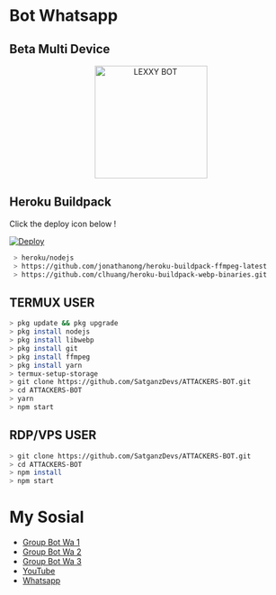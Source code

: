 # Bot Whatsapp
## Beta Multi Device 

<p align="center">
<img src="https://encrypted-tbn0.gstatic.com/images?q=tbn:ANd9GcTGJDcHPHsij7anNGZCHUw3xdzpsjSOWm17d_U7rFrXxpoxESk1tEbwJ_Zk&s=10" alt="LEXXY BOT" width="200"/>

<p align="center">
    <a href="https://github.com/Satganz Devs>
        <img
            src="https://readme-typing-svg.herokuapp.com?size=15&width=280&lines=Created+By+Satganz+Devs+☺️"
            alt="Satganz Devs"
        />
    </a>
</p>

## Heroku Buildpack

Click the deploy icon below !

[![Deploy](https://www.herokucdn.com/deploy/button.svg)](https://heroku.com/deploy?template=https://github.com/SatganzDevs/ATTACKERS-BOT.git)

```bash
 > heroku/nodejs
 > https://github.com/jonathanong/heroku-buildpack-ffmpeg-latest
 > https://github.com/clhuang/heroku-buildpack-webp-binaries.git
```

## TERMUX USER
```bash
> pkg update && pkg upgrade
> pkg install nodejs
> pkg install libwebp
> pkg install git
> pkg install ffmpeg
> pkg install yarn
> termux-setup-storage
> git clone https://github.com/SatganzDevs/ATTACKERS-BOT.git
> cd ATTACKERS-BOT
> yarn
> npm start
```

## RDP/VPS USER
```bash 
> git clone https://github.com/SatganzDevs/ATTACKERS-BOT.git
> cd ATTACKERS-BOT
> npm install
> npm start
```

# My Sosial
- [Group Bot Wa 1](https://chat.whatsapp.com/CT5mUKSNRmMB3yuNfjGPso)
- [Group Bot Wa 2](https://chat.whatsapp.com/E3zewfxrc5pKE6Rzb3BuqG)
- [Group Bot Wa 3](https://chat.whatsapp.com/EDYV3OK6wHaDAb6J1iMnUa)
- [YouTube ](https://youtube.com/c/LEX4YOUU)
- [Whatsapp ](https://wa.me/6281326701742)
